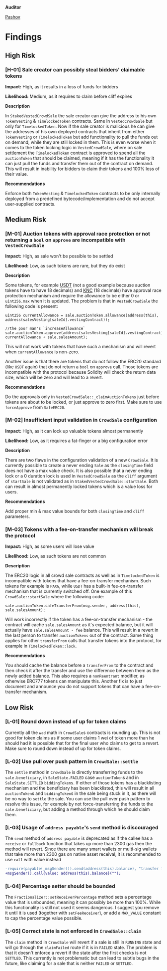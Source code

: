 **Auditor**

[Pashov](https://twitter.com/pashovkrum)

# Findings

## High Risk

### [H-01] Sale creator can possibly steal bidders' claimable tokens

**Impact:**
High, as it results in a loss of funds for bidders

**Likelihood:**
Medium, as it requires to claim before cliff expires

**Description**

In `StakedVestedCrowdSale` the sale creator can give the address to his own `TokenVesting` & `TimelockedToken` contracts. Same in `VestedCrowdSale` but only for `TimelockedToken`. Now if the sale creator is malicious he can give the addresses of his own deployed contracts that inherit from either `TokenVesting` or `TimelockedToken` but add functionality to pull the funds out on demand, while they are still locked in them. This is even worse when it comes to the token locking logic in `VestedCrowdSale`, where on sale settlement the `TimelockedToken` contract is approved to spend all the `auctionToken` that should be claimed, meaning if it has the functionality it can just pull the funds and transfer them out of the contract on demand. This will result in inability for bidders to claim their tokens and 100% loss of their value.

**Recommendations**

Enforce both `TokenVesting` & `TimelockedToken` contracts to be only internally deployed from a predefined bytecode/implementation and do not accept user-supplied contracts.

## Medium Risk

### [M-01] Auction tokens with approval race protection or not returning a `bool` on `approve` are incompatible with `VestedCrowdSale`

**Impact:**
High, as sale won't be possible to be settled

**Likelihood:**
Low, as such tokens are rare, but they do exist

**Description**

Some tokens, for example [USDT](https://etherscan.io/token/0xdac17f958d2ee523a2206206994597c13d831ec7) (not a good example because auction tokens have to have 18 decimals) and [KNC](https://etherscan.io/token/0xdd974d5c2e2928dea5f71b9825b8b646686bd200#code) (18 decimals) have approval race protection mechanism and require the allowance to be either 0 or `uint256.max` when it is updated. The problem is that in `VestedCrowdSale` the following code is present:

```solidity
uint256 currentAllowance = sale.auctionToken.allowance(address(this), address(salesVesting[saleId].vestingContract));

//the poor man's `increaseAllowance`
sale.auctionToken.approve(address(salesVesting[saleId].vestingContract), currentAllowance + sale.salesAmount);
```

This will not work with tokens that have such a mechanism and will revert when `currentAllowance` is non-zero.

Another issue is that there are tokens that do not follow the ERC20 standard (like `USDT` again) that do not return a `bool` on `approve` call. Those tokens are incompatible with the protocol because Solidity will check the return data size, which will be zero and will lead to a revert.

**Recommendations**

Do the approvals only in `VestedCrowdSale::_claimAuctionTokens` just before tokens are about to be locked, or just approve to zero first. Make sure to use `forceApprove` from `SafeERC20`.

### [M-02] Insufficient input validation in `CrowdSale` configuration

**Impact:**
High, as it can lock up valuable tokens almost permanently

**Likelihood:**
Low, as it requires a fat-finger or a big configuration error

**Description**

There are two flaws in the configuration validation of a new `CrowdSale`. It is currently possible to create a never ending `Sale` as the `closingTime` field does not have a max value check. It is also possible that a never ending lock or a 0 duration lock is used in `VestedCrowdSale` as the `cliff` argument of `startSale` is not validated as in `StakedVestedCrowdSale::startSale`. Both can result in almost permanently locked tokens which is a value loss for users.

**Recommendations**

Add proper min & max value bounds for both `closingTime` and `cliff` parameters.

### [M-03] Tokens with a fee-on-transfer mechanism will break the protocol

**Impact:**
High, as some users will lose value

**Likelihood:**
Low, as such tokens are not common

**Description**

The ERC20 logic in all crowd sale contracts as well as in `TimelockedToken` is incompatible with tokens that have a fee-on-transfer mechanism. Such tokens for example is `PAXG`, while `USDT` has a built-in fee-on-transfer mechanism that is currently switched off. One example of this `CrowdSale::startSale` where the following code:

```solidity
sale.auctionToken.safeTransferFrom(msg.sender, address(this), sale.salesAmount);
```

Will work incorrectly if the token has a fee-on-transfer mechanism - the contract will cache `sale.salesAmount` as it's expected balance, but it will actually have `sale.salesAmount - fee` balance. This will result in a revert in the last person to transfer `auctionTokens` out of the contract. Same thing applies for other `transferFrom` calls that transfer tokens into the protocol, for example in `TimelockedToken::lock`.

**Recommendations**

You should cache the balance before a `transferFrom` to the contract and then check it after the transfer and use the difference between them as the newly added balance. This also requires a `nonReentrant` modifier, as otherwise ERC777 tokens can manipulate this. Another fix is to just document and announce you do not support tokens that can have a fee-on-transfer mechanism.

## Low Risk

### [L-01] Round down instead of up for token claims

Currently all the `wad` math in `CrowdSale`s contracts is rounding up. This is not good for token claims as if some user claims 1 wei of token more than he should had it is possible that for the final user who claims to get to a revert. Make sure to round down instead of up for token claims.

### [L-02] Use pull over push pattern in `CrowdSale::settle`

The `settle` method in `CrowdSale` is directly transferring funds to the `sale.beneficiary`, in `SaleState.FAILED` case `auctionToken`s and in `SaleState.SETTLED` `biddingToken`s. If either of those tokens has a blacklisting mechanism and the beneficiary has been blacklisted, this will result in all `auctionToken`s and `biddingToken`s in the sale being stuck in it, as there will be no way to `settle` the sale. You can use the pull over push pattern to resolve this issue, for example by not force-transferring the funds to the `sale.beneficiary`, but adding a method through which he should claim them.

### [L-03] Usage of `address payable`'s `send` method is discouraged

The `send` method of `address payable` is deprecated as if the callee has a `receive` or `fallback` function that takes up more than 2300 gas then the method will revert. Since there are many smart wallets or multi-sig wallets that take more than 2300 gas on native asset receival, it is recommended to use `call` with value instead

```diff
-require(payable(_msgSender()).send(address(this).balance), "transfer failed");
+msgSender().call{value: address(this).balance}("");
```

### [L-04] Percentage setter should be bounded

The `Fractionalizer::setReceiverPercentage` method sets a percentage value that is unbounded, meaning it can possibly be more than 100%. While this functionality is still not used it seems dangerous. I suggest you remove it until it is used (together with `setFeeReceiver`), or add a `MAX_VALUE` constant to cap the percentage value possible.

### [L-05] Correct state is not enforced in `CrowdSale::claim`

The `claim` method in `CrowdSale` will revert if a sale is still in `RUNNING` state and will go through the `claimFailed` route if it is in `FAILED` state. The problem is that it doesn't enforce a revert if the state after the first checks is not `SETTLED`. This currently is not problematic but can lead to subtle bugs in the future, like claiming for a sale that is neither `FAILED` or `SETTLED`.
